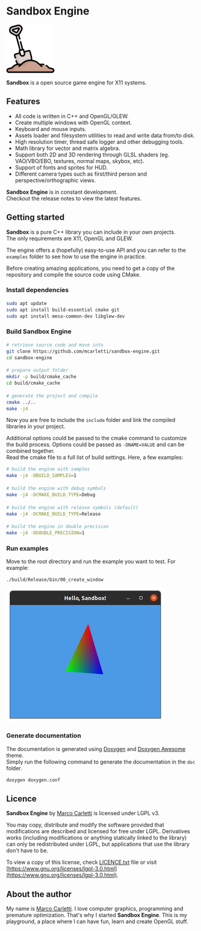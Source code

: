 # Sandbox Engine

<img src="assets/public/shovel.png" alt="sandbox-logo" width="128"/>

**Sandbox** is a open source game engine for X11 systems.

## Features
* All code is written in C++ and OpenGL/GLEW.
* Create multiple windows with OpenGL context.
* Keyboard and mouse inputs.
* Assets loader and filesystem utilities to read and write data from/to disk.
* High resolution timer, thread safe logger and other debugging tools.
* Math library for vector and matrix algebra.
* Support both 2D and 3D rendering through GLSL shaders (eg. VAO/VBO/EBO, textures, normal maps, skybox, etc).
* Support of fonts and sprites for HUD.
* Different camera types such as first/third person and perspective/orthographic views.

**Sandbox Engine** is in constant development.  
Checkout the release notes to view the latest features.

## Getting started
**Sandbox** is a pure C++ library you can include in your own projects.  
The only requirements are X11, OpenGL and GLEW.

The engine offers a (hopefully) easy-to-use API and you can refer to the `examples` folder to see how to use the engine in practice.

Before creating amazing applications, you need to get a copy of the repository and compile the source code using CMake.

### Install dependencies
```bash
sudo apt update
sudo apt install build-essential cmake git
sudo apt install mesa-common-dev libglew-dev
```

### Build Sandbox Engine
```bash
# retrieve source code and move into
git clone https://github.com/mcarletti/sandbox-engine.git
cd sandbox-engine

# prepare output folder
mkdir -p build/cmake_cache
cd build/cmake_cache

# generate the project and compile
cmake ../..
make -j4
```

Now you are free to include the `include` folder and link the compiled libraries in your project.

Additional options could be passed to the cmake command to customize the build process. Options could be passed as `-DNAME=VALUE` and can be combined together.  
Read the cmake file to a full list of build settings. Here, a few examples:

```bash
# build the engine with samples
make -j4 -DBUILD_SAMPLES=1

# build the engine with debug symbols
make -j4 -DCMAKE_BUILD_TYPE=Debug

# build the engine with release symbols (default)
make -j4 -DCMAKE_BUILD_TYPE=Release

# build the engine in double precision
make -j4 -DDOUBLE_PRECISION=1
```

### Run examples

Move to the root directory and run the example you want to test. For example:

```bash
./build/Release/bin/00_create_window
```

<img src="assets/public/hello-sandbox.png" alt="screenshot" width="420"/>

### Generate documentation

The documentation is generated using [Doxygen](https://www.doxygen.nl/) and [Doxygen Awesome](https://github.com/jothepro/doxygen-awesome-css) theme.  
Simply run the following command to generate the documentation in the `doc` folder.

```bash
doxygen doxygen.conf
```

## Licence
**Sandbox Engine** by [Marco Carletti](https://www.marcocarletti.it/) is licensed under LGPL v3.

You may copy, distribute and modify the software provided that modifications are described and licensed for free under LGPL. Derivatives works (including modifications or anything statically linked to the library) can only be redistributed under LGPL, but applications that use the library don't have to be.

To view a copy of this license, check [LICENCE.txt](LICENCE.txt) file or visit [https://www.gnu.org/licenses/lgpl-3.0.html](https://www.gnu.org/licenses/lgpl-3.0.html).

## About the author
My name is [Marco Carletti](https://www.marcocarletti.it/). I love computer graphics, programming and premature optimization. That's why I started **Sandbox Engine**. This is my playground, a place where I can have fun, learn and create OpenGL stuff.
